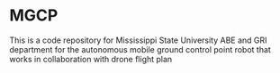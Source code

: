 # MGCP
This is a code repository for Mississippi State University ABE and GRI department for the autonomous mobile ground control point robot that works in collaboration with drone flight plan
